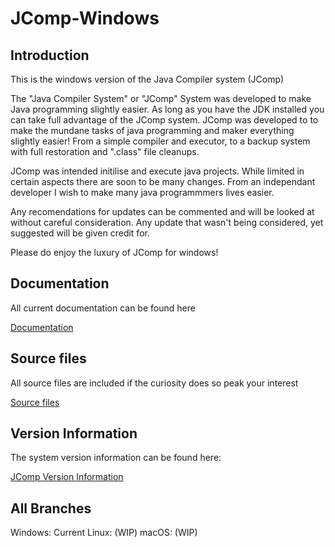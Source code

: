 # JComp-Windows

## Introduction
This is the windows version of the Java Compiler system (JComp)

The "Java Compiler System" or "JComp" System was developed to make Java programming slightly easier. 
As long as you have the JDK installed you can take full advantage of the JComp system.
JComp was developed to to make the mundane tasks of java programming and maker everything slightly easier!
From a simple compiler and executor, to a backup system with full restoration and ".class" file cleanups.

JComp was intended initilise and execute java projects. While limited in certain aspects there are soon to be many changes.
From an independant developer I wish to make many java programmmers lives easier. 

Any recomendations for updates can be commented and will be looked at without careful consideration.
Any update that wasn't being considered, yet suggested will be given credit for.

Please do enjoy the luxury of JComp for windows!

## Documentation
All current documentation can be found here

[Documentation](https://github.com/CameronCS/JComp/tree/Windows/docs)

## Source files
All source files are included if the curiosity does so peak your interest

[Source files](https://github.com/CameronCS/JComp/tree/Windows/src)

## Version Information
The system version information can be found here: 

[JComp Version Information](https://github.com/CameronCS/JComp/blob/Windows/Version%20Info.md)

## All Branches
Windows: Current
Linux: (WIP)
macOS: (WIP)
